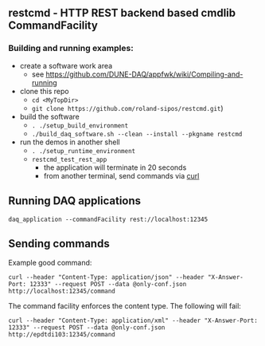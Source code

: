## restcmd - HTTP REST backend based cmdlib CommandFacility

### Building and running examples:

* create a software work area
  * see https://github.com/DUNE-DAQ/appfwk/wiki/Compiling-and-running
* clone this repo
  * `cd <MyTopDir>`
  * `git clone https://github.com/roland-sipos/restcmd.git`)
* build the software
  * `. ./setup_build_environment`
  * `./build_daq_software.sh --clean --install --pkgname restcmd`
* run the demos in another shell
  * `. ./setup_runtime_environment`
  * `restcmd_test_rest_app`
    * the application will terminate in 20 seconds
    * from another terminal, send commands via [curl](#sendcom)

## Running DAQ applications
    daq_application --commandFacility rest://localhost:12345

## <a name="sendcom"></a> Sending commands
Example good command:

    curl --header "Content-Type: application/json" --header "X-Answer-Port: 12333" --request POST --data @only-conf.json http://localhost:12345/command

The command facility enforces the content type. The following will fail:

    curl --header "Content-Type: application/xml" --header "X-Answer-Port: 12333" --request POST --data @only-conf.json http://epdtdi103:12345/command
